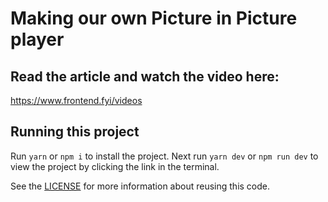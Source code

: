 # Making our own Picture in Picture player

## Read the article and watch the video here:

https://www.frontend.fyi/videos

## Running this project

Run `yarn` or `npm i` to install the project. Next run `yarn dev` or `npm run dev` to view the project by clicking the link in the terminal.

See the [LICENSE](/LICENSE.md) for more information about reusing this code.
